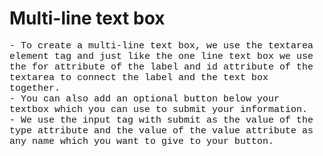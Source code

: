 # Multi-line text box

<p style="font-size: 15px; font-family: 'Courier New'">- To create a multi-line text box, we use the textarea element tag and just like the one line text box we use the for attribute of the label and id attribute of the textarea to connect the label and the text box together.<br>- You can also add an optional button below your textbox which you can use to submit your information.<br>- We use the input tag with submit as the value of the type attribute and the value of the value attribute as any name which you want to give to your button.</p>
